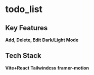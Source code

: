 # todo_list

## Key Features

**Add, Delete, Edit**
**Dark/Light Mode**

## Tech Stack


**Vite+React**
**Tailwindcss**
**framer-motion**